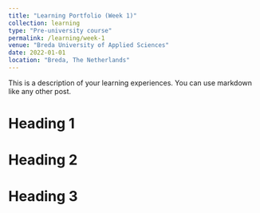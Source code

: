 ```yaml
---
title: "Learning Portfolio (Week 1)"
collection: learning
type: "Pre-university course"
permalink: /learning/week-1
venue: "Breda University of Applied Sciences"
date: 2022-01-01
location: "Breda, The Netherlands"
---
```


This is a description of your learning experiences. You can use markdown like any other post.

# Heading 1

# Heading 2

# Heading 3
